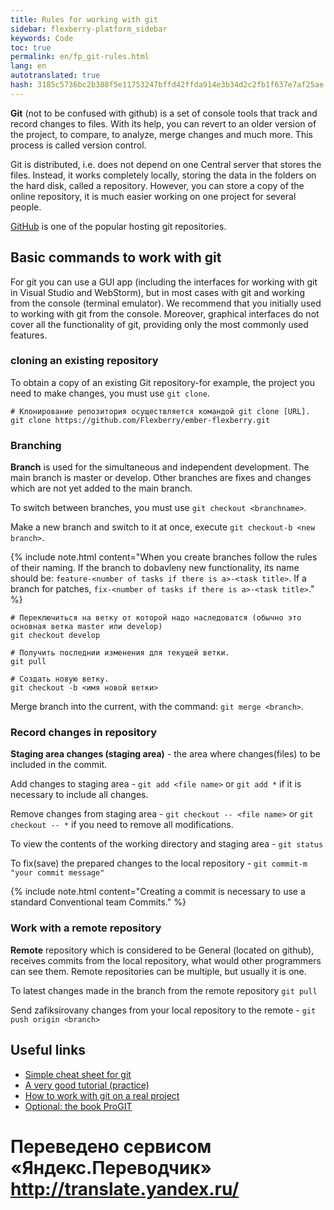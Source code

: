 ```yaml
--- 
title: Rules for working with git 
sidebar: flexberry-platform_sidebar 
keywords: Code 
toc: true 
permalink: en/fp_git-rules.html 
lang: en 
autotranslated: true 
hash: 3185c5736bc2b388f5e11753247bffd42ffda914e3b34d2c2fb1f637e7af25ae 
--- 
```


**Git** (not to be confused with github) is a set of console tools that track and record changes to files. With its help, you can revert to an older version of the project, to compare, to analyze, merge changes and much more. This process is called version control. 

Git is distributed, i.e. does not depend on one Central server that stores the files. Instead, it works completely locally, storing the data in the folders on the hard disk, called a repository. However, you can store a copy of the online repository, it is much easier working on one project for several people. 

[GitHub](https://github.com/) is one of the popular hosting git repositories. 

## Basic commands to work with git 

For git you can use a GUI app (including the interfaces for working with git in Visual Studio and WebStorm), but in most cases with git and working from the console (terminal emulator). 
We recommend that you initially used to working with git from the console. Moreover, graphical interfaces do not cover all the functionality of git, providing only the most commonly used features. 

### cloning an existing repository 

To obtain a copy of an existing Git repository-for example, the project you need to make changes, you must use `git clone`. 

```
# Клонирование репозитория осуществляется командой git clone [URL].
git clone https://github.com/Flexberry/ember-flexberry.git 
``` 

### Branching 

**Branch** is used for the simultaneous and independent development. The main branch is master or develop. Other branches are fixes and changes which are not yet added to the main branch. 

To switch between branches, you must use `git checkout <branchname>`. 

Make a new branch and switch to it at once, execute `git checkout-b <new branch>`. 

{% include note.html content="When you create branches follow the rules of their naming. If the branch to dobavleny new functionality, its name should be: `feature-<number of tasks if there is a>-<task title>`. If a branch for patches, `fix-<number of tasks if there is a>-<task title>`." %} 

```
# Переключиться на ветку от которой надо наследоватся (обычно это основная ветка master или develop)
git checkout develop

# Получить последнии изменения для текущей ветки.
git pull

# Создать новую ветку.
git checkout -b <имя новой ветки>
``` 

Merge branch into the current, with the command: `git merge <branch>`. 

### Record changes in repository 

**Staging area changes (staging area)** - the area where changes(files) to be included in the commit. 

Add changes to staging area - `git add <file name>` or `git add *` if it is necessary to include all changes. 

Remove changes from staging area - `git checkout -- <file name>` or `git checkout -- *` if you need to remove all modifications.

To view the contents of the working directory and staging area - `git status` 

To fix(save) the prepared changes to the local repository - `git commit-m "your commit message"` 

{% include note.html content="Creating a commit is necessary to use a standard Conventional team Commits." %} 

### Work with a remote repository 

**Remote** repository which is considered to be General (located on github), receives commits from the local repository, what would other programmers can see them. Remote repositories can be multiple, but usually it is one. 

To latest changes made in the branch from the remote repository `git pull` 

Send zafiksirovany changes from your local repository to the remote - `git push origin <branch>` 

## Useful links 

* [Simple cheat sheet for git](http://rogerdudler.github.io/git-guide/index.ru.html) 
* [A very good tutorial (practice)](https://try.github.io) 
* [How to work with git on a real project](http://habrahabr.ru/post/106912/) 
* [Optional: the book ProGIT](https://git-scm.com/book/ru/v2) 



 # Переведено сервисом «Яндекс.Переводчик» http://translate.yandex.ru/